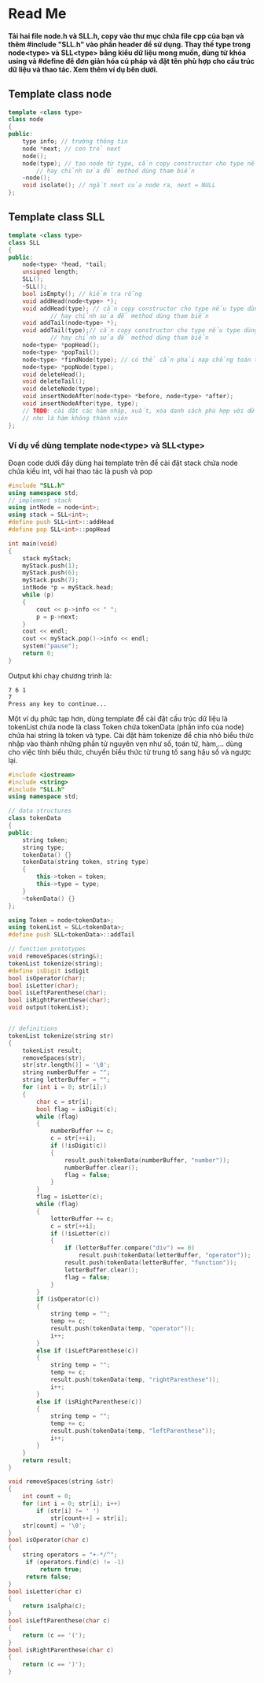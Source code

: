 # Read Me
#### Tải hai file node.h và SLL.h, copy vào thư mục chứa file cpp của bạn và thêm #include "SLL.h" vào phần header để sử dụng. Thay thế type trong node\<type> và SLL\<type> bằng kiểu dữ liệu mong muốn, dùng từ khóa using và #define để đơn giản hóa cú pháp và đặt tên phù hợp cho cấu trúc dữ liệu và thao tác. Xem thêm ví dụ bên dưới.  
## Template class node
```cpp
template <class type>
class node
{
public:
	type info; // trường thông tin
	node *next; // con trỏ next
	node();
	node(type); // tạo node từ type, cần copy constructor cho type nếu type dùng bộ nhớ động
		// hay chỉnh sửa để method dùng tham biến
	~node();
	void isolate(); // ngắt next của node ra, next = NULL
};
```
## Template class SLL
```cpp
template <class type>
class SLL
{
public:
	node<type> *head, *tail;
	unsigned length;
	SLL();
	~SLL();
	bool isEmpty(); // kiểm tra rỗng
	void addHead(node<type> *);
	void addHead(type); // cần copy constructor cho type nếu type dùng bộ nhớ động
			// hay chỉnh sửa để method dùng tham biến
	void addTail(node<type> *);
	void addTail(type);// cần copy constructor cho type nếu type dùng bộ nhớ động
			// hay chỉnh sửa để method dùng tham biến
	node<type> *popHead();
	node<type> *popTail();
	node<type> *findNode(type); // có thể cần phải nạp chồng toán tử ==
	node<type> *popNode(type);
	void deleteHead();
	void deleteTail();
	void deleteNode(type);
	void insertNodeAfter(node<type> *before, node<type> *after);
	void insertNodeAfter(type, type);
	// TODO: cài đặt các hàm nhập, xuất, xóa danh sách phù hợp với dữ liệu cần dùng
	// như là hàm không thành viên
};
```
### Ví dụ về dùng template node\<type> và SLL\<type>
Đoạn code dưới đây dùng hai template trên để cài đặt stack chứa node chứa kiểu int, với hai thao tác là push và pop
```cpp
#include "SLL.h"
using namespace std;
// implement stack
using intNode = node<int>;
using stack = SLL<int>;
#define push SLL<int>::addHead
#define pop SLL<int>::popHead

int main(void)
{
	stack myStack;
	myStack.push(1);
	myStack.push(6);
	myStack.push(7);
	intNode *p = myStack.head;
	while (p)
	{
		cout << p->info << " ";
		p = p->next;
	}
	cout << endl;
	cout << myStack.pop()->info << endl;
	system("pause");
	return 0;
}
```

Output khi chạy chương trình là:
```
7 6 1
7
Press any key to continue...
```

Một ví dụ phức tạp hơn, dùng template để cài đặt cấu trúc dữ liệu là tokenList chứa node là class Token chứa tokenData (phần info của node) chứa hai string là token và type. Cài đặt hàm tokenize để chia nhỏ biểu thức nhập vào thành những phần tử nguyên vẹn như số, toán tử, hàm,... dùng cho việc tính biểu thức, chuyển biểu thức từ trung tố sang hậu số và ngược lại. 
```cpp
#include <iostream>
#include <string>
#include "SLL.h"
using namespace std;

// data structures
class tokenData
{
public:
	string token;
	string type;
	tokenData() {}
	tokenData(string token, string type)
	{
		this->token = token;
		this->type = type;
	}
	~tokenData() {}
};

using Token = node<tokenData>;
using tokenList = SLL<tokenData>;
#define push SLL<tokenData>::addTail

// function prototypes
void removeSpaces(string&);
tokenList tokenize(string);
#define isDigit isdigit
bool isOperator(char);
bool isLetter(char);
bool isLeftParenthese(char);
bool isRightParenthese(char);
void output(tokenList);


// definitions
tokenList tokenize(string str)
{
	tokenList result;
	removeSpaces(str);
	str[str.length()] = '\0';
	string numberBuffer = "";
	string letterBuffer = "";
	for (int i = 0; str[i];)
	{
		char c = str[i];
		bool flag = isDigit(c);
		while (flag)
		{
			numberBuffer += c;
			c = str[++i];
			if (!isDigit(c))
			{
				result.push(tokenData(numberBuffer, "number"));
				numberBuffer.clear();
				flag = false;
			}
		}
		flag = isLetter(c);
		while (flag)
		{
			letterBuffer += c;
			c = str[++i];
			if (!isLetter(c))
			{
				if (letterBuffer.compare("div") == 0)
					result.push(tokenData(letterBuffer, "operator"));
				result.push(tokenData(letterBuffer, "function"));
				letterBuffer.clear();
				flag = false;
			}
		}
		if (isOperator(c))
		{
			string temp = "";
			temp += c;
			result.push(tokenData(temp, "operator"));
			i++;
		}
		else if (isLeftParenthese(c))
		{
			string temp = "";
			temp += c;
			result.push(tokenData(temp, "rightParenthese"));
			i++;
		}
		else if (isRightParenthese(c))
		{
			string temp = "";
			temp += c;
			result.push(tokenData(temp, "leftParenthese"));
			i++;
		}
	}
	return result;
}

void removeSpaces(string &str)
{
	int count = 0;
	for (int i = 0; str[i]; i++)
		if (str[i] != ' ')
			str[count++] = str[i];
	str[count] = '\0';
}
bool isOperator(char c)
{
	string operators = "+-*/^";
	 if (operators.find(c) != -1)
		 return true;
	 return false;
}
bool isLetter(char c)
{
	return isalpha(c);
}
bool isLeftParenthese(char c)
{
	return (c == '(');
}
bool isRightParenthese(char c)
{
	return (c == ')');
}
```

